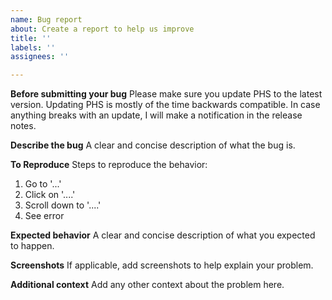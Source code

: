 ```yaml
---
name: Bug report
about: Create a report to help us improve
title: ''
labels: ''
assignees: ''

---
```


**Before submitting your bug**
Please make sure you update PHS to the latest version. Updating PHS is mostly of the time backwards compatible. In case anything breaks with an update, I will make a notification in the release notes.

**Describe the bug**
A clear and concise description of what the bug is.

**To Reproduce**
Steps to reproduce the behavior:
1. Go to '...'
2. Click on '....'
3. Scroll down to '....'
4. See error

**Expected behavior**
A clear and concise description of what you expected to happen.

**Screenshots**
If applicable, add screenshots to help explain your problem.

**Additional context**
Add any other context about the problem here.
